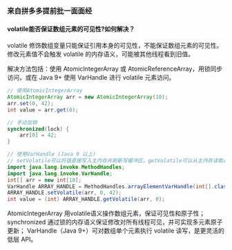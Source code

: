 ### 来自拼多多提前批一面面经

#### volatile能否保证数组元素的可见性?如何解决？

volatile 修饰数组变量只能保证引用本身的可见性，不能保证数组元素的可见性。修改元素值不会触发 volatile 的内存语义，可能被其他线程看到旧值。

解决方法包括：使用 AtomicIntegerArray 或 AtomicReferenceArray，用锁同步访问，或在 Java 9+ 使用 VarHandle 进行 volatile 元素访问。

```java
// 使用AtomicIntegerArray
AtomicIntegerArray arr = new AtomicIntegerArray(10);
arr.set(0, 42);
int value = arr.get(0);

// 手动加锁
synchronized(lock) {
    arr[0] = 42;
}

// 使用VarHandle (Java 9 以上)
// setVolatile可以将值直接写入主内存并刷新写缓冲区，getVolatile可以从主内存读取最新值，阻止重排序
import java.lang.invoke.MethodHandles;
import java.lang.invoke.VarHandle;
int[] arr = new int[10];
VarHandle ARRAY_HANDLE = MethodHandles.arrayElementVarHandle(int[].class);
ARRAY_HANDLE.setVolatile(arr, 0, 42);
int value = (int) ARRAY_HANDLE.getVolatile(arr, 0);
```

AtomicIntegerArray 用volatile语义操作数组元素，保证可见性和原子性；
synchronized 通过锁的内存语义保证修改对所有线程可见，并可实现多元素原子更新；
VarHandle（Java 9+）可对数组单个元素执行 volatile 读写，是更灵活的低层 API。